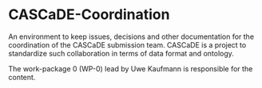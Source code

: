 # CASCaDE-Coordination
An environment to keep issues, decisions and other documentation for the coordination of the CASCaDE submission team.
CASCaDE is a project to standardize such collaboration in terms of data format and ontology.

The work-package 0 (WP-0) lead by Uwe Kaufmann is responsible for the content.
